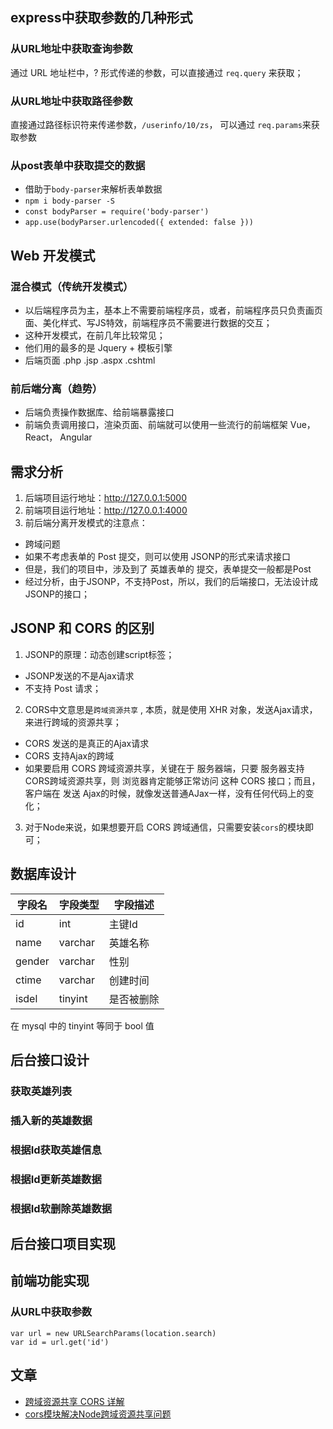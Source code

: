 ## express中获取参数的几种形式
### 从URL地址中获取查询参数
通过 URL 地址栏中，? 形式传递的参数，可以直接通过 `req.query` 来获取；
### 从URL地址中获取路径参数
直接通过路径标识符来传递参数，`/userinfo/10/zs`， 可以通过 `req.params`来获取参数
### 从post表单中获取提交的数据
+ 借助于`body-parser`来解析表单数据
+ `npm i body-parser -S`
+ `const bodyParser = require('body-parser')`
+ `app.use(bodyParser.urlencoded({ extended: false }))`

## Web 开发模式
### 混合模式（传统开发模式）
+ 以后端程序员为主，基本上不需要前端程序员，或者，前端程序员只负责画页面、美化样式、写JS特效，前端程序员不需要进行数据的交互；
+ 这种开发模式，在前几年比较常见；
+ 他们用的最多的是 Jquery + 模板引擎
+ 后端页面 .php   .jsp   .aspx   .cshtml
### 前后端分离（趋势）
+ 后端负责操作数据库、给前端暴露接口
+ 前端负责调用接口，渲染页面、前端就可以使用一些流行的前端框架 Vue， React， Angular


## 需求分析
1. 后端项目运行地址：http://127.0.0.1:5000
2. 前端项目运行地址：http://127.0.0.1:4000
3. 前后端分离开发模式的注意点：
 + 跨域问题
 + 如果不考虑表单的 Post 提交，则可以使用 JSONP的形式来请求接口
 + 但是，我们的项目中，涉及到了 英雄表单的 提交，表单提交一般都是Post
 + 经过分析，由于JSONP，不支持Post，所以，我们的后端接口，无法设计成JSONP的接口；


## JSONP 和 CORS 的区别
1. JSONP的原理：动态创建script标签；
  + JSONP发送的不是Ajax请求
  + 不支持 Post 请求；
2. CORS中文意思是`跨域资源共享` , 本质，就是使用 XHR 对象，发送Ajax请求，来进行跨域的资源共享；
  + CORS 发送的是真正的Ajax请求
  + CORS 支持Ajax的跨域
  + 如果要启用 CORS 跨域资源共享，关键在于 服务器端，只要 服务器支持CORS跨域资源共享，则 浏览器肯定能够正常访问 这种 CORS 接口；而且，客户端在 发送 Ajax的时候，就像发送普通AJax一样，没有任何代码上的变化；
3. 对于Node来说，如果想要开启 CORS 跨域通信，只需要安装`cors`的模块即可；


## 数据库设计
| 字段名 | 字段类型 |  字段描述  |
|--------|-----------|------------|
|  id       |      int     |     主键Id   |
|  name |   varchar |  英雄名称  |
|  gender  |   varchar |  性别     |
|  ctime   |   varchar |创建时间  |
|  isdel   |   tinyint | 是否被删除 |

在 mysql 中的 tinyint 等同于 bool 值 


## 后台接口设计
### 获取英雄列表
### 插入新的英雄数据
### 根据Id获取英雄信息
### 根据Id更新英雄数据
### 根据Id软删除英雄数据


## 后台接口项目实现


## 前端功能实现
### 从URL中获取参数
```
var url = new URLSearchParams(location.search)
var id = url.get('id')
```


## 文章
+ [跨域资源共享 CORS 详解](http://www.ruanyifeng.com/blog/2016/04/cors.html)
+ [cors模块解决Node跨域资源共享问题](https://github.com/expressjs/cors)